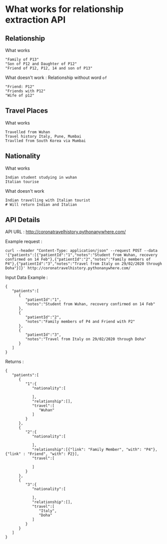 # What works for relationship extraction API

## Relationship 
What works

```
"Family of P13"
"Son of P12 and Daughter of P12"
"Friend of P12, P12, 14 and son of P13"
```

What doesn't work : Relationship without word `of`
```
"Friend: P12"
"Friends with P12"
"Wife of p12"
```

## Travel Places
What works
```
Travelled from Wuhan
Travel history Italy, Pune, Mumbai
Travlled from South Korea via Mumbai
```

## Nationality 
What works 
```
Indian student studying in wuhan
Italian tourise
```
What doesn't work
```
Indian travelling with Italian tourist
# Will return Indian and Italian
```

## API Details 
API URL : http://coronatravelhistory.pythonanywhere.com/

Example request :
```
curl --header "Content-Type: application/json" --request POST --data '{"patients":[{"patientId":"1","notes":"Student from Wuhan, recovery confirmed on 14 Feb"},{"patientId":"2","notes":"Family members of P4"},{"patientId":"3","notes":"Travel from Italy on 29/02/2020 through Doha"}]}' http://coronatravelhistory.pythonanywhere.com/
```
Input Data Example : 
```
{
   "patients":[
      {
         "patientId":"1",
         "notes":"Student from Wuhan, recovery confirmed on 14 Feb"
      },
      {
         "patientId":"2",
         "notes":"Family members of P4 and Friend with P2"
      },
      {
         "patientId":"3",
         "notes":"Travel from Italy on 29/02/2020 through Doha"
      }
   ]
}
```
Returns : 
```
{
   "patients":[
      {
         "1":{
            "nationality":[

            ],
            "relationship":[],
            "travel":[
               "Wuhan"
            ]
         }
      },
      {
         "2":{
            "nationality":[

            ],
            "relationship":[{"link": "Family Member", "with": "P4"}, {"link" : "Friend", "with": P2}],
            "travel":[

            ]
         }
      },
      {
         "3":{
            "nationality":[

            ],
            "relationship":[],
            "travel":[
               "Italy",
               "Doha"
            ]
         }
      }
   ]
}
```